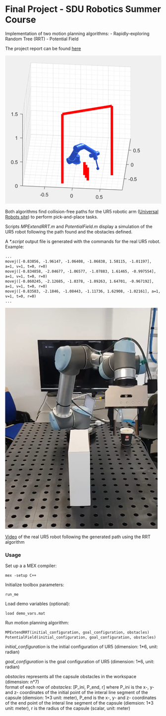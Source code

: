 # Final Project - SDU Robotics Summer Course
Implementation of two motion planning algorithms:
	- Rapidly-exploring Random Tree (RRT)
	- Potential Field

The project report can be found [here](Report.pdf)

![image of simulation window](docs/image_2.png)
	
Both algorithms find collision-free paths for the UR5 robotic arm ([Universal Robots site](https://www.universal-robots.com/3d/ur5.html)) to perform pick-and-place tasks.

Scripts *MPExtendRRT.m* and *PotentialField.m* display a simulation of the UR5 robot following the path found and the obstacles defined.

A *\*.script* output file is generated with the commands for the real UR5 robot. 
Example:
```
...
movej([-0.83856, -1.96147, -1.06408, -1.06838, 1.58115, -1.01197], a=1, v=1, t=0, r=0)
movej([-0.834858, -2.04677, -1.06577, -1.07883, 1.61465, -0.997554], a=1, v=1, t=0, r=0)
movej([-0.860245, -2.12685, -1.0378, -1.09263, 1.64701, -0.967192], a=1, v=1, t=0, r=0)
movej([-0.83583, -2.1846, -1.08443, -1.11736, 1.62908, -1.02161], a=1, v=1, t=0, r=0)
...
```

![image of real robot following the generated path](docs/image_3.png)

[Video](https://josepquintana.me/files/videos/UR5/UR5%20robot%20motion%20planning%20-%20RRT%20algorithm.mp4) of the real UR5 robot following the generated path using the RRT algorithm


### Usage
Set up a a MEX compiler:
```
mex -setup C++
```

Initialize toolbox parameters:
```
run_me
```

Load demo variables (optional):
```
load demo_vars.mat
```

Run motion planning algorithm:
```
MPExtendRRT(initial_configuration, goal_configuration, obstacles)  
PotentialField(initial_configuration, goal_configuration, obstacles)  
```

*initial_configuration* is the initial configuration of UR5 (dimension: 1\*6, unit: radian)  

*goal_configuration* is the goal configuration of UR5 (dimension: 1\*6, unit: radian)  

*obstacles* represents all the capsule obstacles in the workspace (dimension: n\*7)  
format of each row of *obstacles*: \[P_ini,  P_end,  r\] where P_ini is the x-, y- and z- coordinates of the initial point of the interal line segment of the capsule (diemsion: 1\*3 unit: meter), P_end is the x-, y- and z- coordinates of the end point of the interal line segment of the capsule (diemsion: 1\*3 unit: meter), r is the radius of the capsule (scalar, unit: meter)  

 